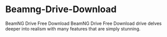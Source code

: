 # Beamng-Drive-Download
BeamNG Drive Free Download BeamNG Drive Free Download drive delves deeper into realism with many features that are simply stunning. 
